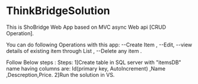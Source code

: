 # ThinkBridgeSolution

This is ShoBridge Web App based on MVC async Web api [CRUD Operation].

You can do following Operations with this app:
--Create Item ,
--Edit,
--view details of existing item through List ,
--Delete any item .

Follow Below steps :
Steps:
1]Create table in SQL server with "itemsDB" name having columns are: Id(primary key, AutoIncrement) ,Name ,Descreption,Price.
2]Run the solution in VS.
